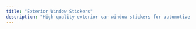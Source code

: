 ```yaml
---
title: "Exterior Window Stickers"
description: "High-quality exterior car window stickers for automotive applications"
---
```

